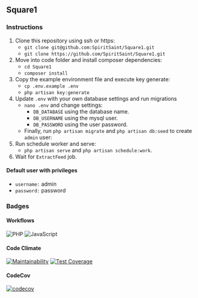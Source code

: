 ## Square1

### Instructions

1. Clone this repository using ssh or https:
    - `git clone git@github.com:SpiritSaint/Square1.git`
    - `git clone https://github.com/SpiritSaint/Square1.git`
2. Move into code folder and install composer dependencies:
    - `cd Square1`
    - `composer install`
3. Copy the example environment file and execute key generate:
    - `cp .env.example .env`
    - `php artisan key:generate`
4. Update `.env` with your own database settings and run migrations
    - `nano .env` and change settings:
        - `DB_DATABASE` using the database name.
        - `DB_USERNAME` using the mysql user.
        - `DB_PASSWORD` using the user password. 
    - Finally, run `php artisan migrate` and `php artisan db:seed` to create `admin` user:
5. Run schedule worker and serve:
   - `php artisan serve` and `php artisan schedule:work`.
6. Wait for `ExtractFeed` job.

#### Default user with privileges

- `username:` admin
- `password:` password

### Badges

#### Workflows

![PHP](https://github.com/spiritsaint/square1/workflows/PHP/badge.svg)
![JavaScript](https://github.com/spiritsaint/square1/workflows/JavaScript/badge.svg)

#### Code Climate

[![Maintainability](https://api.codeclimate.com/v1/badges/162c3f77a4a4707529c6/maintainability)](https://codeclimate.com/github/SpiritSaint/Square1/maintainability)
[![Test Coverage](https://api.codeclimate.com/v1/badges/162c3f77a4a4707529c6/test_coverage)](https://codeclimate.com/github/SpiritSaint/Square1/test_coverage)

#### CodeCov

[![codecov](https://codecov.io/gh/SpiritSaint/Square1/branch/master/graph/badge.svg)](https://codecov.io/gh/SpiritSaint/Square1)
